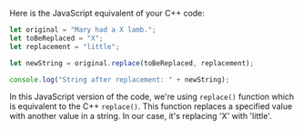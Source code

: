 Here is the JavaScript equivalent of your C++ code:

```javascript
let original = "Mary had a X lamb.";
let toBeReplaced = "X";
let replacement = "little";

let newString = original.replace(toBeReplaced, replacement);

console.log("String after replacement: " + newString);
```

In this JavaScript version of the code, we're using `replace()` function which is equivalent to the C++ `replace()`. This function replaces a specified value with another value in a string. In our case, it's replacing 'X' with 'little'.
